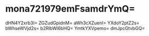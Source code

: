 # mona721979emFsamdrYmQ=
dHN4Y2xrb3I=
ZGZudGpidnM=
aWh3cXZuenI=
YXdoY2ptZ2s=
bWhseWVjd2s=
b2RlbWl6bHQ=
YmtkYXVpemo=
dmJpcGtvbGQ=
